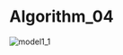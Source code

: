 # Algorithm_04
![model1_1](https://user-images.githubusercontent.com/66271193/83517741-5e67a080-a514-11ea-9bda-80584e8b0262.png)
